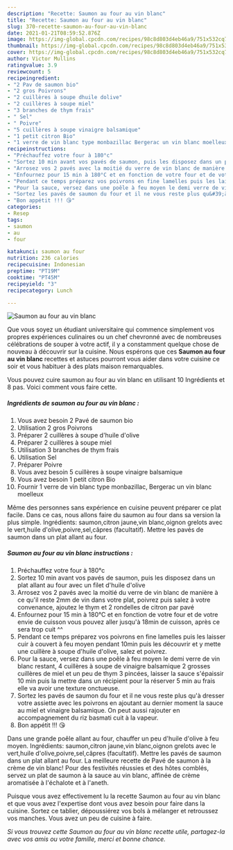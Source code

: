 ```yaml
---
description: "Recette: Saumon au four au vin blanc"
title: "Recette: Saumon au four au vin blanc"
slug: 370-recette-saumon-au-four-au-vin-blanc
date: 2021-01-21T08:59:52.876Z
image: https://img-global.cpcdn.com/recipes/98c8d803d4eb46a9/751x532cq70/saumon-au-four-au-vin-blanc-photo-principale-de-la-recette.jpg
thumbnail: https://img-global.cpcdn.com/recipes/98c8d803d4eb46a9/751x532cq70/saumon-au-four-au-vin-blanc-photo-principale-de-la-recette.jpg
cover: https://img-global.cpcdn.com/recipes/98c8d803d4eb46a9/751x532cq70/saumon-au-four-au-vin-blanc-photo-principale-de-la-recette.jpg
author: Victor Mullins
ratingvalue: 3.9
reviewcount: 5
recipeingredient:
- "2 Pav de saumon bio"
- "2 gros Poivrons"
- "2 cuillères à soupe dhuile dolive"
- "2 cuillères à soupe miel"
- "3 branches de thym frais"
- " Sel"
- " Poivre"
- "5 cuillères à soupe vinaigre balsamique"
- "1 petit citron Bio"
- "1 verre de vin blanc type monbazillac Bergerac un vin blanc moelleux"
recipeinstructions:
- "Préchauffez votre four à 180°c"
- "Sortez 10 min avant vos pavés de saumon, puis les disposez dans un plat allant au four avec un filet d&#39;huile d&#39;olive"
- "Arrosez vos 2 pavés avec la moitié du verre de vin blanc de manière à ce qu&#39;il reste 2mm de vin dans votre plat, poivrez puis salez à votre convenance, ajoutez le thym et 2 rondelles de citron par pavé"
- "Enfournez pour 15 min à 180°C et en fonction de votre four et de votre envie de cuisson vous pouvez aller jusqu&#39;à 18min de cuisson, après ce sera trop cuit ^^"
- "Pendant ce temps préparez vos poivrons en fine lamelles puis les laisser cuir à couvert à feu moyen pendant 10min puis les découvrir et y mette une cuillère à soupe d&#39;huile d&#39;olive, salez et poivrez."
- "Pour la sauce, versez dans une poêle à feu moyen le demi verre de vin blanc restant, 4 cuillères à soupe de vinaigre balsamique 2 grosses cuillères de miel et un peu de thym 3 pincées, laisser la sauce s&#39;épaissir 10 min puis la mettre dans un récipient pour la réserver 5 min au frais elle va avoir une texture onctueuse."
- "Sortez les pavés de saumon du four et il ne vous reste plus qu&#39;à dresser votre assiette avec les poivrons en ajoutant au dernier moment la sauce au miel et vinaigre balsamique. On peut aussi rajouter en accompagnement du riz basmati cuit à la vapeur."
- "Bon appétit !!! 😘"
categories:
- Resep
tags:
- saumon
- au
- four

katakunci: saumon au four 
nutrition: 236 calories
recipecuisine: Indonesian
preptime: "PT19M"
cooktime: "PT45M"
recipeyield: "3"
recipecategory: Lunch

---
```



![Saumon au four au vin blanc](https://img-global.cpcdn.com/recipes/98c8d803d4eb46a9/751x532cq70/saumon-au-four-au-vin-blanc-photo-principale-de-la-recette.jpg)

Que vous soyez un étudiant universitaire qui commence simplement vos propres expériences culinaires ou un chef chevronné avec de nombreuses célébrations de souper à votre actif, il y a constamment quelque chose de nouveau à découvrir sur la cuisine. Nous espérons que ces <strong> Saumon au four au vin blanc </strong> recettes et astuces pourront vous aider dans votre cuisine ce soir et vous habituer à des plats maison remarquables.

<!--inarticleads1-->

Vous pouvez cuire saumon au four au vin blanc en utilisant 10 Ingrédients et 8 pas. Voici comment vous faire cette.

##### Ingrédients de saumon au four au vin blanc :

1. Vous avez besoin 2 Pavé de saumon bio
1. Utilisation 2 gros Poivrons
1. Préparer 2 cuillères à soupe d&#39;huile d&#39;olive
1. Préparer 2 cuillères à soupe miel
1. Utilisation 3 branches de thym frais
1. Utilisation  Sel
1. Préparer  Poivre
1. Vous avez besoin 5 cuillères à soupe vinaigre balsamique
1. Vous avez besoin 1 petit citron Bio
1. Fournir 1 verre de vin blanc type monbazillac, Bergerac un vin blanc moelleux


Même des personnes sans expérience en cuisine peuvent préparer ce plat facile. Dans ce cas, nous allons faire du saumon au four dans sa version la plus simple. Ingrédients: saumon,citron jaune,vin blanc,oignon grelots avec le vert,huile d&#39;olive,poivre,sel,câpres (facultatif). Mettre les pavés de saumon dans un plat allant au four. 

<!--inarticleads2-->

##### Saumon au four au vin blanc instructions :

1. Préchauffez votre four à 180°c
1. Sortez 10 min avant vos pavés de saumon, puis les disposez dans un plat allant au four avec un filet d&#39;huile d&#39;olive
1. Arrosez vos 2 pavés avec la moitié du verre de vin blanc de manière à ce qu&#39;il reste 2mm de vin dans votre plat, poivrez puis salez à votre convenance, ajoutez le thym et 2 rondelles de citron par pavé
1. Enfournez pour 15 min à 180°C et en fonction de votre four et de votre envie de cuisson vous pouvez aller jusqu&#39;à 18min de cuisson, après ce sera trop cuit ^^
1. Pendant ce temps préparez vos poivrons en fine lamelles puis les laisser cuir à couvert à feu moyen pendant 10min puis les découvrir et y mette une cuillère à soupe d&#39;huile d&#39;olive, salez et poivrez.
1. Pour la sauce, versez dans une poêle à feu moyen le demi verre de vin blanc restant, 4 cuillères à soupe de vinaigre balsamique 2 grosses cuillères de miel et un peu de thym 3 pincées, laisser la sauce s&#39;épaissir 10 min puis la mettre dans un récipient pour la réserver 5 min au frais elle va avoir une texture onctueuse.
1. Sortez les pavés de saumon du four et il ne vous reste plus qu&#39;à dresser votre assiette avec les poivrons en ajoutant au dernier moment la sauce au miel et vinaigre balsamique. On peut aussi rajouter en accompagnement du riz basmati cuit à la vapeur.
1. Bon appétit !!! 😘


Dans une grande poêle allant au four, chauffer un peu d&#39;huile d&#39;olive à feu moyen. Ingrédients: saumon,citron jaune,vin blanc,oignon grelots avec le vert,huile d&#39;olive,poivre,sel,câpres (facultatif). Mettre les pavés de saumon dans un plat allant au four. La meilleure recette de Pavé de saumon à la crème de vin blanc! Pour des festivités réussies et des hôtes comblés, servez un plat de saumon à la sauce au vin blanc, affinée de crème aromatisée à l&#39;échalote et à l&#39;aneth. 

<!--inarticleads1-->

<p>
Puisque vous avez effectivement lu la recette Saumon au four au vin blanc et que vous avez l'expertise dont vous avez besoin pour faire dans la cuisine. Sortez ce tablier, dépoussiérez vos bols à mélanger et retroussez vos manches. Vous avez un peu de cuisine à faire.
</p>

<p>
<i>Si vous trouvez cette Saumon au four au vin blanc recette utile, partagez-la avec vos amis ou votre famille, merci et bonne chance.</i>
</p>
